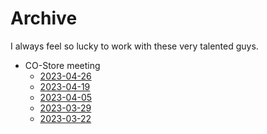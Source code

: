 # Archive

I always feel so lucky to work with these very talented guys.

- CO-Store meeting
  - [2023-04-26](research/CO-Store/2023-04-19.md)
  - [2023-04-19](research/CO-Store/2023-04-19.md)
  - [2023-04-05](research/CO-Store/2023-04-05.md)
  - [2023-03-29](research/CO-Store/2023-03-29.md)
  - [2023-03-22](research/CO-Store/2023-03-22.md)

